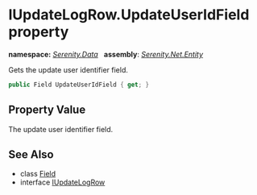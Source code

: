 # IUpdateLogRow.UpdateUserIdField property
**namespace:** *[Serenity.Data](../../README.md#serenity.data-namespace)*   **assembly**: *[Serenity.Net.Entity](../../README.md)*

Gets the update user identifier field.

```csharp
public Field UpdateUserIdField { get; }
```

## Property Value

The update user identifier field.

## See Also

* class [Field](../Field.md)
* interface [IUpdateLogRow](../IUpdateLogRow.md)